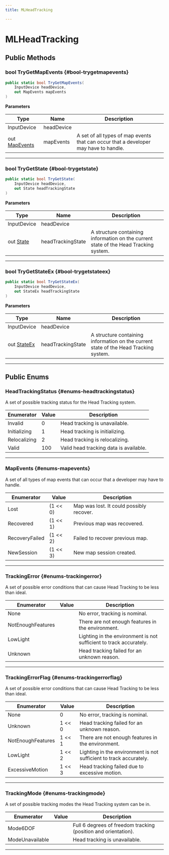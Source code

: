 ```yaml
---
title: MLHeadTracking

---
```


# MLHeadTracking










## Public Methods

### bool TryGetMapEvents {#bool-trygetmapevents}

```csharp
public static bool TryGetMapEvents(
    InputDevice headDevice,
    out MapEvents mapEvents
)
```


**Parameters**

| Type | Name  | Description  | 
|--|--|--|
| InputDevice |headDevice||
| out [MapEvents](/versioned_docs/version-14-Jun-2023/unity-api/api/UnityEngine.XR.MagicLeap/InputSubsystem/Extensions/MLHeadTracking/UnityEngine.XR.MagicLeap.InputSubsystem.Extensions.MLHeadTracking.md#enums-mapevents) |mapEvents|A set of all types of map events that can occur that a developer may have to handle. |






-----------

### bool TryGetState {#bool-trygetstate}

```csharp
public static bool TryGetState(
    InputDevice headDevice,
    out State headTrackingState
)
```


**Parameters**

| Type | Name  | Description  | 
|--|--|--|
| InputDevice |headDevice||
| out [State](/versioned_docs/version-14-Jun-2023/unity-api/api/UnityEngine.XR.MagicLeap/InputSubsystem/Extensions/MLHeadTracking/UnityEngine.XR.MagicLeap.InputSubsystem.Extensions.MLHeadTracking.State.md) |headTrackingState|A structure containing information on the current state of the Head Tracking system. |






-----------

### bool TryGetStateEx {#bool-trygetstateex}

```csharp
public static bool TryGetStateEx(
    InputDevice headDevice,
    out StateEx headTrackingState
)
```


**Parameters**

| Type | Name  | Description  | 
|--|--|--|
| InputDevice |headDevice||
| out [StateEx](/versioned_docs/version-14-Jun-2023/unity-api/api/UnityEngine.XR.MagicLeap/InputSubsystem/Extensions/MLHeadTracking/UnityEngine.XR.MagicLeap.InputSubsystem.Extensions.MLHeadTracking.StateEx.md) |headTrackingState|A structure containing information on the current state of the Head Tracking system. |






-----------

## Public Enums

### HeadTrackingStatus {#enums-headtrackingstatus}

A set of possible tracking status for the Head Tracking system. 

| Enumerator | Value | Description |
| ---------- | ----- | ----------- |
| Invalid | 0| Head tracking is unavailable.   |
| Initializing | 1| Head tracking is initializing.   |
| Relocalizing | 2| Head tracking is relocalizing.   |
| Valid | 100| Valid head tracking data is available.   |








-----------

### MapEvents {#enums-mapevents}

A set of all types of map events that can occur that a developer may have to handle. 

| Enumerator | Value | Description |
| ---------- | ----- | ----------- |
| Lost | (1 << 0)| Map was lost. It could possibly recover.   |
| Recovered | (1 << 1)| Previous map was recovered.   |
| RecoveryFailed | (1 << 2)| Failed to recover previous map.   |
| NewSession | (1 << 3)| New map session created.   |








-----------

### TrackingError {#enums-trackingerror}

A set of possible error conditions that can cause Head Tracking to be less than ideal. 

| Enumerator | Value | Description |
| ---------- | ----- | ----------- |
| None | | No error, tracking is nominal.   |
| NotEnoughFeatures | | There are not enough features in the environment.   |
| LowLight | | Lighting in the environment is not sufficient to track accurately.   |
| Unknown | | Head tracking failed for an unknown reason.   |








-----------

### TrackingErrorFlag {#enums-trackingerrorflag}

A set of possible error conditions that can cause Head Tracking to be less than ideal. 

| Enumerator | Value | Description |
| ---------- | ----- | ----------- |
| None | 0| No error, tracking is nominal.   |
| Unknown | 1 << 0| Head tracking failed for an unknown reason.   |
| NotEnoughFeatures | 1 << 1| There are not enough features in the environment.   |
| LowLight | 1 << 2| Lighting in the environment is not sufficient to track accurately.   |
| ExcessiveMotion | 1 << 3| Head tracking failed due to excessive motion.   |








-----------

### TrackingMode {#enums-trackingmode}

A set of possible tracking modes the Head Tracking system can be in. 

| Enumerator | Value | Description |
| ---------- | ----- | ----------- |
| Mode6DOF | | Full 6 degrees of freedom tracking (position and orientation).   |
| ModeUnavailable | | Head tracking is unavailable.   |








-----------

